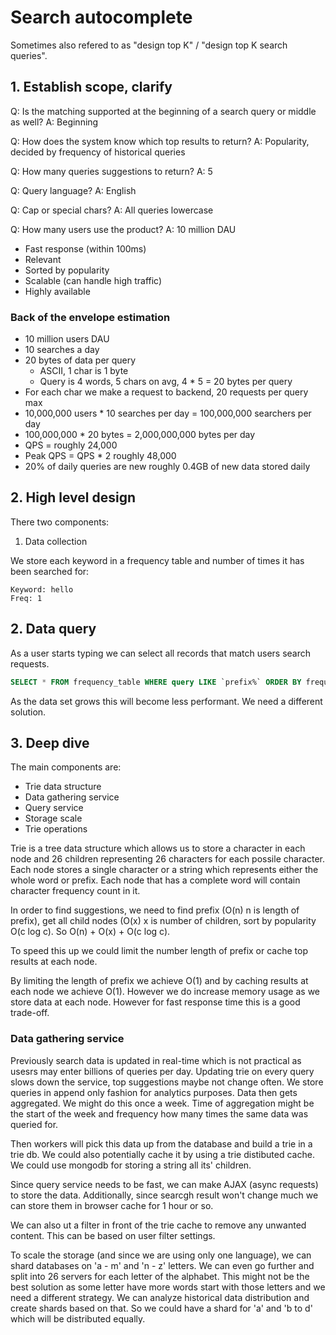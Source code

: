 # Search autocomplete

Sometimes also refered to as "design top K" / "design top K search queries".

## 1. Establish scope, clarify

Q: Is the matching supported at the beginning of a search query or middle as well?
A: Beginning

Q: How does the system know which top results to return?
A: Popularity, decided by frequency of historical queries

Q: How many queries suggestions to return?
A: 5

Q: Query language?
A: English

Q: Cap or special chars?
A: All queries lowercase

Q: How many users use the product?
A: 10 million DAU

- Fast response (within 100ms)
- Relevant
- Sorted by popularity
- Scalable (can handle high traffic)
- Highly available

### Back of the envelope estimation

- 10 million users DAU
- 10 searches a day
- 20 bytes of data per query
  - ASCII, 1 char is 1 byte
  - Query is 4 words, 5 chars on avg, 4 * 5 = 20 bytes per query
- For each char we make a request to backend, 20 requests per query max
- 10,000,000 users * 10 searches per day = 100,000,000 searchers per day
- 100,000,000 * 20 bytes = 2,000,000,000 bytes per day
- QPS = roughly 24,000
- Peak QPS = QPS * 2 roughly 48,000
- 20% of daily queries are new roughly 0.4GB of new data stored daily

## 2. High level design

There two components:

1. Data collection

We store each keyword in a frequency table and number of times it has been searched for:

```
Keyword: hello
Freq: 1
```

## 2. Data query

As a user starts typing we can select all records that match users search requests.

```sql
SELECT * FROM frequency_table WHERE query LIKE `prefix%` ORDER BY frequency DESC LIMIT 5
```

As the data set grows this will become less performant. We need a different solution.

## 3. Deep dive

The main components are:

- Trie data structure
- Data gathering service
- Query service
- Storage scale
- Trie operations

Trie is a tree data structure which allows us to store a character in each node and 26 children 
representing 26 characters for each possile character. Each node stores a single character or a string 
which represents either the whole word or prefix. Each node that has a complete word will contain character 
frequency count in it.

In order to find suggestions, we need to find prefix (O(n) n is length of prefix), get all child nodes (O(x) x is number of 
children, sort by popularity O(c log c). So O(n) + O(x) + O(c log c).

To speed this up we could limit the number length of prefix or cache top results at each node.

By limiting the length of prefix we achieve O(1) and by caching results at each node we achieve O(1).
However we do increase memory usage as we store data at each node. However for fast response time this is 
a good trade-off.

### Data gathering service

Previously search data is updated in real-time which is not practical as usesrs may enter billions of queries per day. Updating 
trie on every query slows down the service, top suggestions maybe not change often. We store queries in append only fashion for 
analytics purposes. Data then gets aggregated. We might do this once a week. Time of aggregation might be the start of the week 
and frequency how many times the same data was queried for. 

Then workers will pick this data up from the database and build a trie in a trie db. We could also potentially cache it by using 
a trie distibuted cache. We could use mongodb for storing a string all its' children.

Since query service needs to be fast, we can make AJAX (async requests) to store the data. Additionally, since searcgh result won't 
change much we can store them in browser cache for 1 hour or so.

We can also ut a filter in front of the trie cache to remove any unwanted content. This can be based on user filter settings.

To scale the storage (and since we are using only one language), we can shard databases on 'a - m' and 'n - z' letters. We can 
even go further and split into 26 servers for each letter of the alphabet. This might not be the best solution as 
some letter have more words start with those letters and we need a different strategy. We can analyze historical data distribution 
and create shards based on that. So we could have a shard for 'a' and 'b to d' which will be distributed equally.




